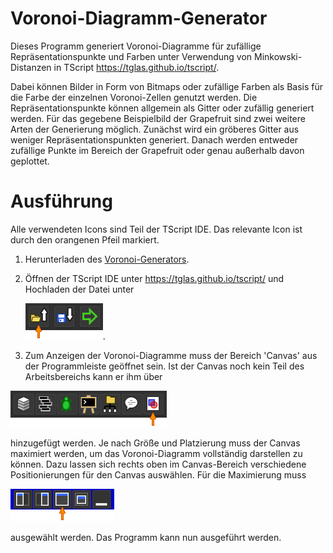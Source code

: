 # Voronoi-Diagramm-Generator
Dieses Programm generiert Voronoi-Diagramme für zufällige Repräsentationspunkte und Farben unter Verwendung von Minkowski-Distanzen in TScript https://tglas.github.io/tscript/.

Dabei können Bilder in Form von Bitmaps oder zufällige Farben als Basis für die Farbe der einzelnen Voronoi-Zellen genutzt werden. 
Die Repräsentationspunkte können allgemein als Gitter oder zufällig generiert werden. Für das gegebene Beispielbild der Grapefruit sind zwei weitere Arten der Generierung möglich.
Zunächst wird ein gröberes Gitter aus weniger Repräsentationspunkten generiert. Danach werden entweder zufällige Punkte im Bereich der Grapefruit oder genau außerhalb davon geplottet.

# Ausführung
Alle verwendeten Icons sind Teil der TScript IDE. Das relevante Icon ist durch den orangenen Pfeil markiert.

1. Herunterladen des [Voronoi-Generators](voronoiGenerator.tscript).
2. Öffnen der TScript IDE unter https://tglas.github.io/tscript/ und Hochladen der Datei unter

   ![Screenshot](tscript_icons/tscript_icons_upload.png).

3. Zum Anzeigen der Voronoi-Diagramme muss der Bereich 'Canvas' aus der Programmleiste geöffnet sein. Ist der Canvas noch kein Teil des Arbeitsbereichs kann er ihm über

  ![Screenshot](tscript_icons/tscript_icons_opencanvas.png)

  hinzugefügt werden. Je nach Größe und Platzierung muss der Canvas maximiert werden, um das Voronoi-Diagramm vollständig darstellen zu können. Dazu lassen sich rechts oben im Canvas-Bereich verschiedene Positionierungen für den Canvas auswählen. Für die Maximierung muss

  ![Screenshot](tscript_icons/tscript_icons_maximize.png)

  ausgewählt werden. Das Programm kann nun ausgeführt werden.
